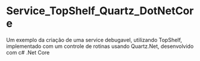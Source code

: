 # Service_TopShelf_Quartz_DotNetCore
Um exemplo da criação de uma service debugavel, utilizando TopShelf, implementado com um controle de rotinas usando Quartz.Net, desenvolvido com c# .Net Core
